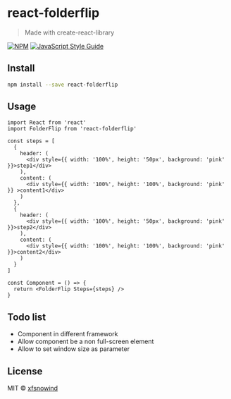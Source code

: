 # react-folderflip

> Made with create-react-library

[![NPM](https://img.shields.io/npm/v/react-folderflip.svg)](https://www.npmjs.com/package/react-folderflip) [![JavaScript Style Guide](https://img.shields.io/badge/code_style-standard-brightgreen.svg)](https://standardjs.com)

## Install

```bash
npm install --save react-folderflip
```

## Usage

```tsx
import React from 'react'
import FolderFlip from 'react-folderflip'

const steps = [
  {
    header: (
      <div style={{ width: '100%', height: '50px', background: 'pink' }}>step1</div>
    ),
    content: (
      <div style={{ width: '100%', height: '100%', background: 'pink' }} >content1</div>
    )
  },
  {
    header: (
      <div style={{ width: '100%', height: '50px', background: 'pink' }}>step2</div>
    ),
    content: (
      <div style={{ width: '100%', height: '100%', background: 'pink' }}>content2</div>
    )
  }
]

const Component = () => {
  return <FolderFlip Steps={steps} />
}
```

## Todo list

* Component in different framework
* Allow component be a non full-screen element
* Allow to set window size as parameter

## License

MIT © [xfsnowind](https://github.com/xfsnowind)
